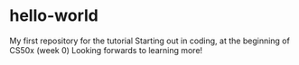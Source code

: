 # hello-world
My first repository for the tutorial
Starting out in coding, at the beginning of CS50x (week 0)
Looking forwards to learning more!
